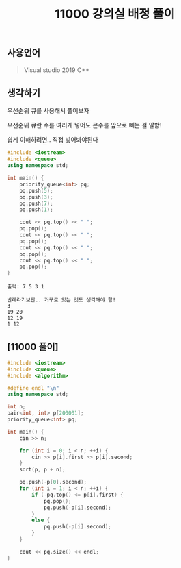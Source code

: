 ﻿---
title: "11000 강의실 배정 풀이"
categories: Algorithm
comments: true
---

## 사용언어
 > Visual studio 2019 C++ 

## 생각하기
 우선순위 큐를 사용해서 풀어보자

 우선순위 큐란 수를 여러개 넣어도 큰수를 앞으로 빼는 걸 말함!

쉽게 이해하려면.. 직접 넣어봐야된다

```c++
#include <iostream>
#include <queue>
using namespace std;

int main() {
	priority_queue<int> pq;
	pq.push(5);
	pq.push(3);
	pq.push(7);
	pq.push(1);

	cout << pq.top() << " ";
	pq.pop();
	cout << pq.top() << " ";
	pq.pop();
	cout << pq.top() << " ";
	pq.pop();
	cout << pq.top() << " ";
	pq.pop();
}
```

```
출력: 7 5 3 1
```



```
반례라기보단.. 거꾸로 있는 것도 생각해야 함!
3
19 20
12 19
1 12
```

## [11000 풀이]

```c++
#include <iostream>
#include <queue>
#include <algorithm>

#define endl "\n"
using namespace std;

int n;
pair<int, int> p[200001];
priority_queue<int> pq;

int main() {
	cin >> n;

	for (int i = 0; i < n; ++i) {
		cin >> p[i].first >> p[i].second;
	}
	sort(p, p + n);

	pq.push(-p[0].second); 
	for (int i = 1; i < n; ++i) {
		if (-pq.top() <= p[i].first) {
			pq.pop();
			pq.push(-p[i].second);
		}
		else {
			pq.push(-p[i].second);
		}
	}

	cout << pq.size() << endl;
}
```